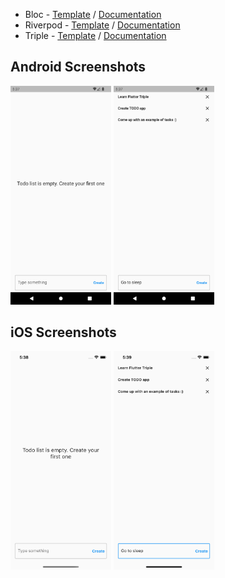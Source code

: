  - Bloc - [Template](bloc/) / [Documentation](https://bloclibrary.dev/#/)
 - Riverpod - [Template](riverpod/) / [Documentation](https://riverpod.dev/)
 - Triple - [Template](triple/) / [Documentation](https://triple.flutterando.com.br/)

 ## Android Screenshots
<img src="/doc/preview/android_empty_list.png" width="32%"/>
<img src="/doc/preview/android_filled_list.png" width="32%"/>

## iOS Screenshots
<img src="/doc/preview/ios_empty_list.png" width="32%"/>
<img src="/doc/preview/ios_filled_list.png" width="32%"/>